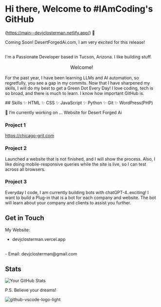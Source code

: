 
# Hi there, Welcome to #IAmCoding's GitHub
(https://main--devjclosterman.netlify.app/) 👋

Coming Soon! DesertForgedAi.com, I am very excited for this release!

<br />
I'm a Passionate Developer based in Tucson, Arizona. I like building stuff. 
<div>
  <p style="font-size: 16px; text-align: center;">Welcome!</p>
  <p>For the past year, I have been learning LLMs and AI automation, so regretfully, you see a gap in my commits. Now that I have sharpened my skills, I will do my best to get a Green Dot Every Day! I love coding, tech is so broad, and there is much to learn. I know how important GitHub is.</p>
  

</div>
## Skills
✨ HTML
✨ CSS
✨ JavaScript
✨ Python
✨ Git
✨ WordPress(PHP)



🔭 I’m currently working on ...
Website for Desert Forged Ai  

### Project 1
https://chicago-grit.com

### Project 2
Launched a website that is not finished, and I will show the process. Also, I like doing mobile-responsive queries while the site is live, so I can test across all browsers.

### Project 3
Everyday I code, I am currently building bots with chatGPT-4..exciting! I want to build a Plug-in that is a bot for each company and website. The bot will learn about your company and clients to assist you further.

## Get in Touch
My Website:
- devjclosterman.vercel.app
<br>
- Email: devjclosterman@gmail.com

## Stats
![Your GitHub Stats](https://github-readme-stats.vercel.app/api?username=devjclosterman&show_icons=true&theme=dark)

P.S. Believe your dreams!




![github-vscode-logo-light](https://github.com/devjclosterman/devjclosterman/assets/129931920/a7b6d6de-f229-4f12-8051-4d97f3fd4364)
